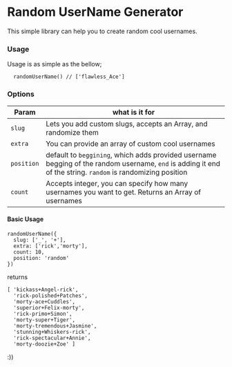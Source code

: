 # Random UserName Generator

This simple library can help you to create random cool usernames.


### Usage
Usage is as simple as the bellow;
```
  randomUserName() // ['flawless_Ace']
```

### Options



| Param  | what is it for |
| ------------- | ------------- |
| `slug`  | Lets you add custom slugs, accepts an Array, and randomize them  |
| `extra`  | You can provide an array of custom cool usernames  |
|`position`| default to `beggining`, which adds provided username begging of the random username, `end` is adding it end of the string. `random` is randomizing position |
|`count`| Accepts integer, you can specify how many usernames you want to get. Returns an Array of usernames |


#### Basic Usage
```
randomUserName({
  slug: ['_', '+'],
  extra: ['rick','morty'],
  count: 10,
  position: 'random'
}) 
```
returns 
```
​​​​​[ 'kickass+Angel-rick',​​​​​
​​​​​  'rick-polished+Patches',​​​​​
​​​​​  'morty-ace+Cuddles',​​​​​
​​​​​  'superior+Felix-morty',​​​​​
​​​​​  'rick-primo+Simon',​​​​​
​​​​​  'morty-super+Tiger',​​​​​
​​​​​  'morty-tremendous+Jasmine',​​​​​
​​​​​  'stunning+Whiskers-rick',​​​​​
​​​​​  'rick-spectacular+Annie',​​​​​
​​​​​  'morty-doozie+Zoe' ]​​​​​
```

:))